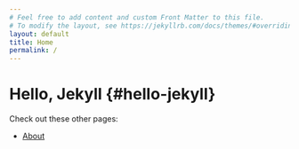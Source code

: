 ```yaml
---
# Feel free to add content and custom Front Matter to this file.
# To modify the layout, see https://jekyllrb.com/docs/themes/#overriding-theme-defaults
layout: default
title: Home
permalink: /
---
```


# Hello, Jekyll {#hello-jekyll}

Check out these other pages:

- [About](/about/)
